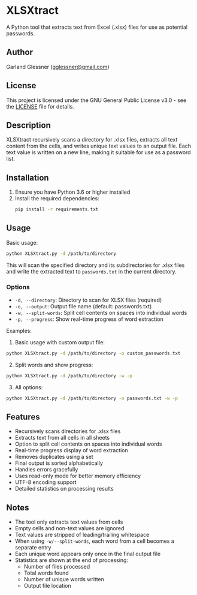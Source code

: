 # XLSXtract

A Python tool that extracts text from Excel (.xlsx) files for use as potential passwords.

## Author

Garland Glessner (gglessner@gmail.com)

## License

This project is licensed under the GNU General Public License v3.0 - see the [LICENSE](LICENSE) file for details.

## Description

XLSXtract recursively scans a directory for .xlsx files, extracts all text content from the cells, and writes unique text values to an output file. Each text value is written on a new line, making it suitable for use as a password list.

## Installation

1. Ensure you have Python 3.6 or higher installed
2. Install the required dependencies:
   ```bash
   pip install -r requirements.txt
   ```

## Usage

Basic usage:
```bash
python XLSXtract.py -d /path/to/directory
```

This will scan the specified directory and its subdirectories for .xlsx files and write the extracted text to `passwords.txt` in the current directory.

### Options

- `-d, --directory`: Directory to scan for XLSX files (required)
- `-o, --output`: Output file name (default: passwords.txt)
- `-w, --split-words`: Split cell contents on spaces into individual words
- `-p, --progress`: Show real-time progress of word extraction

Examples:

1. Basic usage with custom output file:
```bash
python XLSXtract.py -d /path/to/directory -o custom_passwords.txt
```

2. Split words and show progress:
```bash
python XLSXtract.py -d /path/to/directory -w -p
```

3. All options:
```bash
python XLSXtract.py -d /path/to/directory -o passwords.txt -w -p
```

## Features

- Recursively scans directories for .xlsx files
- Extracts text from all cells in all sheets
- Option to split cell contents on spaces into individual words
- Real-time progress display of word extraction
- Removes duplicates using a set
- Final output is sorted alphabetically
- Handles errors gracefully
- Uses read-only mode for better memory efficiency
- UTF-8 encoding support
- Detailed statistics on processing results

## Notes

- The tool only extracts text values from cells
- Empty cells and non-text values are ignored
- Text values are stripped of leading/trailing whitespace
- When using `-w/--split-words`, each word from a cell becomes a separate entry
- Each unique word appears only once in the final output file
- Statistics are shown at the end of processing:
  - Number of files processed
  - Total words found
  - Number of unique words written
  - Output file location 